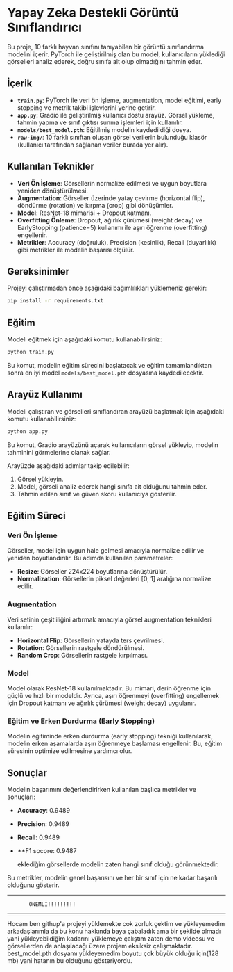 
# Yapay Zeka Destekli Görüntü Sınıflandırıcı

Bu proje, 10 farklı hayvan sınıfını tanıyabilen bir görüntü sınıflandırma modelini içerir. PyTorch ile geliştirilmiş olan bu model, kullanıcıların yüklediği görselleri analiz ederek, doğru sınıfa ait olup olmadığını tahmin eder.

## İçerik

- **`train.py`**: PyTorch ile veri ön işleme, augmentation, model eğitimi, early stopping ve metrik takibi işlevlerini yerine getirir.
- **`app.py`**: Gradio ile geliştirilmiş kullanıcı dostu arayüz. Görsel yükleme, tahmin yapma ve sınıf çıktısı sunma işlemleri için kullanılır.
- **`models/best_model.pth`**: Eğitilmiş modelin kaydedildiği dosya.
- **`raw-img/`**: 10 farklı sınıftan oluşan görsel verilerin bulunduğu klasör (kullanıcı tarafından sağlanan veriler burada yer alır).

## Kullanılan Teknikler

- **Veri Ön İşleme**: Görsellerin normalize edilmesi ve uygun boyutlara yeniden dönüştürülmesi.
- **Augmentation**: Görseller üzerinde yatay çevirme (horizontal flip), döndürme (rotation) ve kırpma (crop) gibi dönüşümler.
- **Model**: ResNet-18 mimarisi + Dropout katmanı.
- **Overfitting Önleme**: Dropout, ağırlık çürümesi (weight decay) ve EarlyStopping (patience=5) kullanımı ile aşırı öğrenme (overfitting) engellenir.
- **Metrikler**: Accuracy (doğruluk), Precision (kesinlik), Recall (duyarlılık) gibi metrikler ile modelin başarısı ölçülür.

## Gereksinimler

Projeyi çalıştırmadan önce aşağıdaki bağımlılıkları yüklemeniz gerekir:

```bash
pip install -r requirements.txt
```


## Eğitim

Modeli eğitmek için aşağıdaki komutu kullanabilirsiniz:

```bash
python train.py
```

Bu komut, modelin eğitim sürecini başlatacak ve eğitim tamamlandıktan sonra en iyi model `models/best_model.pth` dosyasına kaydedilecektir.

## Arayüz Kullanımı

Modeli çalıştıran ve görselleri sınıflandıran arayüzü başlatmak için aşağıdaki komutu kullanabilirsiniz:

```bash
python app.py
```

Bu komut, Gradio arayüzünü açarak kullanıcıların görsel yükleyip, modelin tahminini görmelerine olanak sağlar.

Arayüzde aşağıdaki adımlar takip edilebilir:

1. Görsel yükleyin.
2. Model, görseli analiz ederek hangi sınıfa ait olduğunu tahmin eder.
3. Tahmin edilen sınıf ve güven skoru kullanıcıya gösterilir.

## Eğitim Süreci

### Veri Ön İşleme
Görseller, model için uygun hale gelmesi amacıyla normalize edilir ve yeniden boyutlandırılır. Bu adımda kullanılan parametreler:
- **Resize**: Görseller 224x224 boyutlarına dönüştürülür.
- **Normalization**: Görsellerin piksel değerleri [0, 1] aralığına normalize edilir.

### Augmentation
Veri setinin çeşitliliğini artırmak amacıyla görsel augmentation teknikleri kullanılır:
- **Horizontal Flip**: Görsellerin yatayda ters çevrilmesi.
- **Rotation**: Görsellerin rastgele döndürülmesi.
- **Random Crop**: Görsellerin rastgele kırpılması.

### Model
Model olarak ResNet-18 kullanılmaktadır. Bu mimari, derin öğrenme için güçlü ve hızlı bir modeldir. Ayrıca, aşırı öğrenmeyi (overfitting) engellemek için Dropout katmanı ve ağırlık çürümesi (weight decay) uygulanır.

### Eğitim ve Erken Durdurma (Early Stopping)
Modelin eğitiminde erken durdurma (early stopping) tekniği kullanılarak, modelin erken aşamalarda aşırı öğrenmeye başlaması engellenir. Bu, eğitim süresinin optimize edilmesine yardımcı olur.

## Sonuçlar

Modelin başarımını değerlendirirken kullanılan başlıca metrikler ve sonuçları:

- **Accuracy**: 0.9489
- **Precision**: 0.9489
- **Recall**: 0.9489
- **F1 socore: 0.9487

  eklediğim görsellerde modelin zaten hangi sınıf olduğu görünmektedir.

Bu metrikler, modelin genel başarısını ve her bir sınıf için ne kadar başarılı olduğunu gösterir.

-----------------------------------------
           ÖNEMLİ!!!!!!!!! 
--------------------------------------------
Hocam ben githup'a projeyi yüklemekte cok zorluk çektim ve yükleyemedim arkadaşlarımla da bu konu hakkında baya çabaladık ama bir şekilde olmadı yani yükleyebildiğim kadarını yüklemeye çalıştım zaten demo videosu ve görsellerden de anlaşılacağı üzere projem eksiksiz çalışmaktadır. best_model.pth dosyamı yükleyemedim boyutu çok büyük olduğu için(128 mb) yani hatanın bu olduğunu gösteriyordu. 
